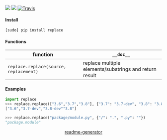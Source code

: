 <!-- https://pypi.org/project/readme-generator/ -->

[![](https://img.shields.io/pypi/pyversions/replace.svg?longCache=True)](https://pypi.org/project/replace/)
[![](https://img.shields.io/pypi/v/replace.svg?maxAge=3600)](https://pypi.org/project/replace/)
[![Travis](https://api.travis-ci.org/looking-for-a-job/replace.py.svg?branch=master)](https://travis-ci.org/looking-for-a-job/replace.py/)

#### Install
```bash
[sudo] pip install replace
```

#### Functions
function|`__doc__`
-|-
`replace.replace(source, replacement)` |replace multiple elements/substrings and return result

#### Examples
```python
import replace
>>> replace.replace(["3.6","3.7","3.8"], {"3.7": "3.7-dev", "3.8": "3.8-dev"})
["3.6","3.7-dev","3.8-dev""3.8"]
```

```python
>>> replace.replace("package/module.py", {"/": ".", ".py": ""})
"package.module"
```

<p align="center">
    <a href="https://pypi.org/project/readme-generator/">readme-generator</a>
</p>